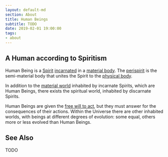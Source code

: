 ```yaml
---
layout: default-md
section: About
title: Human Beings
subtitle: TODO
date: 2019-02-01 19:00:00
tags:
- about
---
```


## A Human according to Spiritism

Human Being is a [Spirit](/about/spirits) [incarnated](/about/incarnation) in a [material body](/about/physical-body). The [perispirit](/about/perispirit) is the semi-material body that unites the Spirit to the [physical body](/about/physical-body).

In addition to the [material world](/about/material-world) inhabited by incarnate Spirits, which are Human Beings, there exists the spiritual world, inhabited by discarnate Spirits.

Human Beings are given the [free will to act](/divine-laws/free-will), but they must answer for the consequences of their actions. Within the Universe there are other inhabited worlds, with beings at different degrees of evolution: some equal, others more or less evolved than Human Beings. 

## See Also

TODO